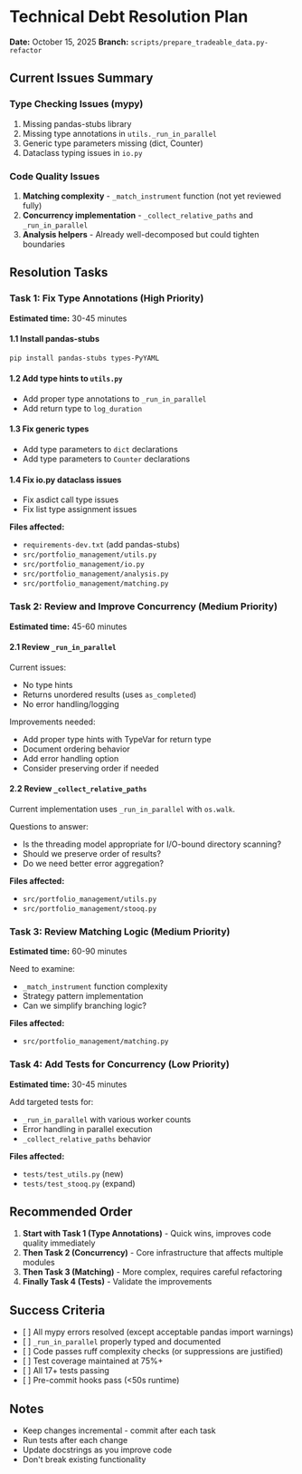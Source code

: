 # Technical Debt Resolution Plan

**Date:** October 15, 2025
**Branch:** `scripts/prepare_tradeable_data.py-refactor`

## Current Issues Summary

### Type Checking Issues (mypy)

1. Missing pandas-stubs library
1. Missing type annotations in `utils._run_in_parallel`
1. Generic type parameters missing (dict, Counter)
1. Dataclass typing issues in `io.py`

### Code Quality Issues

1. **Matching complexity** - `_match_instrument` function (not yet reviewed fully)
1. **Concurrency implementation** - `_collect_relative_paths` and `_run_in_parallel`
1. **Analysis helpers** - Already well-decomposed but could tighten boundaries

## Resolution Tasks

### Task 1: Fix Type Annotations (High Priority)

**Estimated time:** 30-45 minutes

#### 1.1 Install pandas-stubs

```bash
pip install pandas-stubs types-PyYAML
```

#### 1.2 Add type hints to `utils.py`

- Add proper type annotations to `_run_in_parallel`
- Add return type to `log_duration`

#### 1.3 Fix generic types

- Add type parameters to `dict` declarations
- Add type parameters to `Counter` declarations

#### 1.4 Fix io.py dataclass issues

- Fix asdict call type issues
- Fix list type assignment issues

**Files affected:**

- `requirements-dev.txt` (add pandas-stubs)
- `src/portfolio_management/utils.py`
- `src/portfolio_management/io.py`
- `src/portfolio_management/analysis.py`
- `src/portfolio_management/matching.py`

### Task 2: Review and Improve Concurrency (Medium Priority)

**Estimated time:** 45-60 minutes

#### 2.1 Review `_run_in_parallel`

Current issues:

- No type hints
- Returns unordered results (uses `as_completed`)
- No error handling/logging

Improvements needed:

- Add proper type hints with TypeVar for return type
- Document ordering behavior
- Add error handling option
- Consider preserving order if needed

#### 2.2 Review `_collect_relative_paths`

Current implementation uses `_run_in_parallel` with `os.walk`.

Questions to answer:

- Is the threading model appropriate for I/O-bound directory scanning?
- Should we preserve order of results?
- Do we need better error aggregation?

**Files affected:**

- `src/portfolio_management/utils.py`
- `src/portfolio_management/stooq.py`

### Task 3: Review Matching Logic (Medium Priority)

**Estimated time:** 60-90 minutes

Need to examine:

- `_match_instrument` function complexity
- Strategy pattern implementation
- Can we simplify branching logic?

**Files affected:**

- `src/portfolio_management/matching.py`

### Task 4: Add Tests for Concurrency (Low Priority)

**Estimated time:** 30-45 minutes

Add targeted tests for:

- `_run_in_parallel` with various worker counts
- Error handling in parallel execution
- `_collect_relative_paths` behavior

**Files affected:**

- `tests/test_utils.py` (new)
- `tests/test_stooq.py` (expand)

## Recommended Order

1. **Start with Task 1 (Type Annotations)** - Quick wins, improves code quality immediately
1. **Then Task 2 (Concurrency)** - Core infrastructure that affects multiple modules
1. **Then Task 3 (Matching)** - More complex, requires careful refactoring
1. **Finally Task 4 (Tests)** - Validate the improvements

## Success Criteria

- \[ \] All mypy errors resolved (except acceptable pandas import warnings)
- \[ \] `_run_in_parallel` properly typed and documented
- \[ \] Code passes ruff complexity checks (or suppressions are justified)
- \[ \] Test coverage maintained at 75%+
- \[ \] All 17+ tests passing
- \[ \] Pre-commit hooks pass (\<50s runtime)

## Notes

- Keep changes incremental - commit after each task
- Run tests after each change
- Update docstrings as you improve code
- Don't break existing functionality
